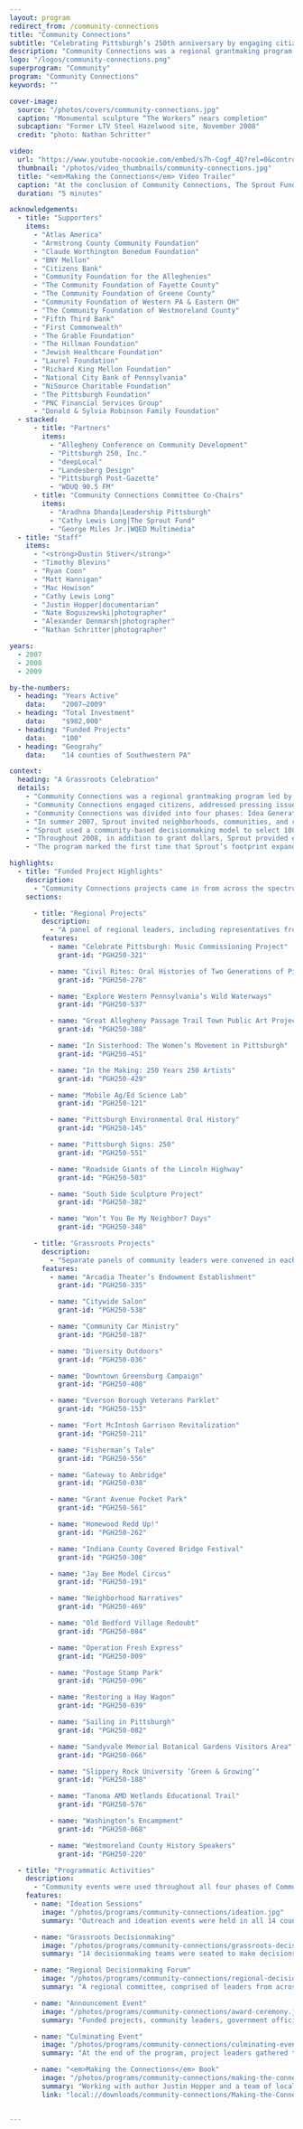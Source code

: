 ```yaml
---
layout: program
redirect_from: /community-connections
title: "Community Connections"
subtitle: "Celebrating Pittsburgh’s 250th anniversary by engaging citizens and contributing to the “Pride & Progress” of Southwestern Pennsylvania."
description: "Community Connections was a regional grantmaking program led by The Sprout Fund on the occasion of the Pittsburgh region’s 250th anniversary. In partnership with the Allegheny Conference on Community Development, and dozens of other partners, Community Connections granted nearly $1 million to 100 projects across 14 counties of Southwestern Pennsylvania."
logo: "/logos/community-connections.png"
superprogram: "Community"
program: "Community Connections"
keywords: ""

cover-image:
  source: "/photos/covers/community-connections.jpg"
  caption: "Monumental sculpture “The Workers” nears completion"
  subcaption: "Former LTV Steel Hazelwood site, November 2008"
  credit: "photo: Nathan Schritter"

video:
  url: "https://www.youtube-nocookie.com/embed/s7h-Cogf_4Q?rel=0&controls=1&showinfo=0&autoplay=1"
  thumbnail: "/photos/video_thumbnails/community-connections.jpg"
  title: "<em>Making the Connections</em> Video Trailer"
  caption: "At the conclusion of Community Connections, The Sprout Fund released a book that captured stories and photos from the initiative. This video shares some of the best examples of people and projects we supported."
  duration: "5 minutes"

acknowledgements:
  - title: "Supporters"
    items:
      - "Atlas America"
      - "Armstrong County Community Foundation"
      - "Claude Worthington Benedum Foundation"
      - "BNY Mellon"
      - "Citizens Bank"
      - "Community Foundation for the Alleghenies"
      - "The Community Foundation of Fayette County"
      - "The Community Foundation of Greene County"
      - "Community Foundation of Western PA & Eastern OH"
      - "The Community Foundation of Westmoreland County"
      - "Fifth Third Bank"
      - "First Commonwealth"
      - "The Grable Foundation"
      - "The Hillman Foundation"
      - "Jewish Healthcare Foundation"
      - "Laurel Foundation"
      - "Richard King Mellon Foundation"
      - "National City Bank of Pennsylvania"
      - "NiSource Charitable Foundation"
      - "The Pittsburgh Foundation"
      - "PNC Financial Services Group"
      - "Donald & Sylvia Robinson Family Foundation"
  - stacked:
      - title: "Partners"
        items:
          - "Allegheny Conference on Community Development"
          - "Pittsburgh 250, Inc."
          - "deepLocal"
          - "Landesberg Design"
          - "Pittsburgh Post-Gazette"
          - "WDUQ 90.5 FM"
      - title: "Community Connections Committee Co-Chairs"
        items:
          - "Aradhna Dhanda|Leadership Pittsburgh"
          - "Cathy Lewis Long|The Sprout Fund"
          - "George Miles Jr.|WQED Multimedia"
  - title: "Staff"
    items:
      - "<strong>Dustin Stiver</strong>"
      - "Timothy Blevins"
      - "Ryan Coon"
      - "Matt Hannigan"
      - "Mac Howison"
      - "Cathy Lewis Long"
      - "Justin Hopper|documentarian"
      - "Nate Boguszewski|photographer"
      - "Alexander Denmarsh|photographer"
      - "Nathan Schritter|photographer"

years:
  - 2007
  - 2008
  - 2009

by-the-numbers:
  - heading: "Years Active"
    data:    "2007–2009"
  - heading: "Total Investment"
    data:    "$982,000"
  - heading: "Funded Projects"
    data:    "100"
  - heading: "Geograhy"
    data:    "14 counties of Southwestern PA"

context:
  heading: "A Grassroots Celebration"
  details:
    - "Community Connections was a regional grantmaking program led by The Sprout Fund on the occasion of the Pittsburgh region’s 250th anniversary. In partnership with the Allegheny Conference on Community Development, and dozens of other partners, Community Connections granted nearly $1 million to 100 projects across 14 counties of Southwestern Pennsylvania."
    - "Community Connections engaged citizens, addressed pressing issues, left a lasting impact on communities, and contributed to the “Pride & Progress” of Southwestern Pennsylvania in 2008. Led by established and emerging civic leaders, these initiatives created a critical mass of grassroots activity throughout the anniversary year."
    - "Community Connections was divided into four phases: Idea Generation & Solicitation, Project Selection, Project Execution, and Reporting & Documentation."
    - "In summer 2007, Sprout invited neighborhoods, communities, and civic organizationsin Southwestern Pennsylvania to “Imagine What You Can Do Here.” A coordinated outreach campaign was conducted to garner ideas from across the 14-county region and encourage the submission of applications from as diverse a network as possible. Ultimately, in fall 2017, 558 applications were received for consideration."
    - "Sprout used a community-based decisionmaking model to select 100 projects to receive support. 270 people participated as part of 15 decisionmaking teams, one for each of the 14 counties and one regional committee. All meetings were held in person and used the scoring and selection process that was originally developed for the Seed Award program."
    - "Throughout 2008, in addition to grant dollars, Sprout provided each project with technical assistance, marketing support, and fostered collaboration between related projects. A significant effort was made to professionally document and capture the persons, projects, and activities that had a role in making the Community Connections a success, resulting in 2009 in the creation of <em>Making the Connections</em>, a collection of stories about the funded projects and their impact on their communities."
    - "The program marked the first time that Sprout’s footprint expanded beyond Pittsburgh and proved that Sprout’s community decisionmaking model was effective in geographically diverse environments. Community Connections also represented Sprout’s first deep dive into program documentation, which resulted in an increased focus on professional photography and writing for many future funding programs."

highlights:
  - title: "Funded Project Highlights"
    description:
      - "Community Connections projects came in from across the spectrum of Southwestern Pennsylvania—both geographically, and in terms of project focus, with applicants ranging from churches and community organizations to museums, schools, artists, and even farmers."
    sections:

      - title: "Regional Projects"
        description:
          - "A panel of regional leaders, including representatives from all 14 Southwestern Pennsylvania counties, selected 12 compelling initiatives as Regional Projects to receive awards up to $50,000."
        features:
          - name: "Celebrate Pittsburgh: Music Commissioning Project"
            grant-id: "PGH250-321"

          - name: "Civil Rites: Oral Histories of Two Generations of Pittsburgh Artists"
            grant-id: "PGH250-278"

          - name: "Explore Western Pennsylvania’s Wild Waterways"
            grant-id: "PGH250-537"

          - name: "Great Allegheny Passage Trail Town Public Art Project"
            grant-id: "PGH250-388"

          - name: "In Sisterhood: The Women’s Movement in Pittsburgh"
            grant-id: "PGH250-451"

          - name: "In the Making: 250 Years 250 Artists"
            grant-id: "PGH250-429"

          - name: "Mobile Ag/Ed Science Lab"
            grant-id: "PGH250-121"

          - name: "Pittsburgh Environmental Oral History"
            grant-id: "PGH250-145"

          - name: "Pittsburgh Signs: 250"
            grant-id: "PGH250-551"

          - name: "Roadside Giants of the Lincoln Highway"
            grant-id: "PGH250-503"

          - name: "South Side Sculpture Project"
            grant-id: "PGH250-382"

          - name: "Won’t You Be My Neighbor? Days"
            grant-id: "PGH250-348"

      - title: "Grassroots Projects"
        description:
          - "Separate panels of community leaders were convened in each county to review the proposals developed by local residents and selected 88 Grassroots Projects to receive awards up to $5,000."
        features:
          - name: "Arcadia Theater’s Endowment Establishment"
            grant-id: "PGH250-335"

          - name: "Citywide Salon"
            grant-id: "PGH250-538"

          - name: "Community Car Ministry"
            grant-id: "PGH250-187"

          - name: "Diversity Outdoors"
            grant-id: "PGH250-036"

          - name: "Downtown Greensburg Campaign"
            grant-id: "PGH250-408"

          - name: "Everson Borough Veterans Parklet"
            grant-id: "PGH250-153"

          - name: "Fort McIntosh Garrison Revitalization"
            grant-id: "PGH250-211"

          - name: "Fisherman’s Tale"
            grant-id: "PGH250-556"

          - name: "Gateway to Ambridge"
            grant-id: "PGH250-038"

          - name: "Grant Avenue Pocket Park"
            grant-id: "PGH250-561"

          - name: "Homewood Redd Up!"
            grant-id: "PGH250-262"

          - name: "Indiana County Covered Bridge Festival"
            grant-id: "PGH250-308"

          - name: "Jay Bee Model Circus"
            grant-id: "PGH250-191"

          - name: "Neighborhood Narratives"
            grant-id: "PGH250-469"

          - name: "Old Bedford Village Redoubt"
            grant-id: "PGH250-084"

          - name: "Operation Fresh Express"
            grant-id: "PGH250-009"

          - name: "Postage Stamp Park"
            grant-id: "PGH250-096"

          - name: "Restoring a Hay Wagon"
            grant-id: "PGH250-039"

          - name: "Sailing in Pittsburgh"
            grant-id: "PGH250-082"

          - name: "Sandyvale Memorial Botanical Gardens Visitors Area"
            grant-id: "PGH250-066"

          - name: "Slippery Rock University ‘Green & Growing’"
            grant-id: "PGH250-188"

          - name: "Tanoma AMD Wetlands Educational Trail"
            grant-id: "PGH250-576"

          - name: "Washington’s Encampment"
            grant-id: "PGH250-068"

          - name: "Westmoreland County History Speakers"
            grant-id: "PGH250-220"

  - title: "Programmatic Activities"
    description:
      - "Community events were used throughout all four phases of Community Connections. Citizens were engaged in each step of the process: people participated in idea-generation, decisionmaking, project management, and, ultimately, enjoyed celebrating the success of these 100 projects."
    features:
      - name: "Ideation Sessions"
        image: "/photos/programs/community-connections/ideation.jpg"
        summary: "Outreach and ideation events were held in all 14 counties. Sprout used graphic facilitation as a tool to document the meetings and explore project ideas."

      - name: "Grassroots Decisionmaking"
        image: "/photos/programs/community-connections/grassroots-decisionmaking.jpg"
        summary: "14 decisionmaking teams were seated to make decisions about grassroots applications, one per county. This model emphasized Sprout’s focus on hyper-local decisionmaking."

      - name: "Regional Decisionmaking Forum"
        image: "/photos/programs/community-connections/regional-decisionmaking.jpg"
        summary: "A regional committee, comprised of leaders from across Southwestern PA, participated in the Forum, where they heard final pitches from regional applicants and selected winners."

      - name: "Announcement Event"
        image: "/photos/programs/community-connections/award-ceremony.jpg"
        summary: "Funded projects, community leaders, government officials, and the media gathered at the top of the Regional Enterprise Tower for the announcement of the selected projects."

      - name: "Culminating Event"
        image: "/photos/programs/community-connections/culminating-event.jpg"
        summary: "At the end of the program, project leaders gathered to reflect on the accomplishments of the anniversary year and celebrate Community Connections’ many successes."

      - name: "<em>Making the Connections</em> Book"
        image: "/photos/programs/community-connections/making-the-connections-book.jpg"
        summary: "Working with author Justin Hopper and a team of local photographers, Sprout collected the stories and images of Community Connections in a final book published in 2009."
        link: "local://downloads/community-connections/Making-the-Connections_by-Justin-Hopper_final.pdf"


---
```


